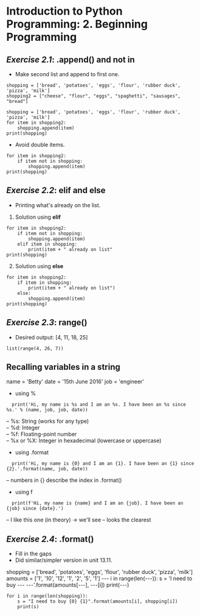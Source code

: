 # Introduction to Python Programming: 2. Beginning Programming
## _Exercise 2.1_: .append() and not in
- Make second list and append to first one.
```
shopping = ['bread', 'potatoes', 'eggs', 'flour', 'rubber duck', 'pizza', 'milk']
shopping2 = ["cheese", "flour", "eggs", "spaghetti", "sausages", "bread"]

shopping = ['bread', 'potatoes', 'eggs', 'flour', 'rubber duck', 'pizza', 'milk']
for item in shopping2:
    shopping.append(item)
print(shopping)
```      
  
  
- Avoid double items.
```
for item in shopping2:
    if item not in shopping:
        shopping.append(item)
print(shopping)
```


## _Exercise 2.2_: elif and else
- Printing what's already on the list.
  
1. Solution using **elif**
```
for item in shopping2:
    if item not in shopping:
        shopping.append(item)
    elif item in shopping:
        print(item + " already on list"
print(shopping)
```
  
2. Solution using **else**
```
for item in shopping2:
    if item in shopping:
        print(item + " already on list")
    else:
        shopping.append(item)
print(shopping)
```
  
  
## _Exercise 2.3_: range()
- Desired output: [4, 11, 18, 25]
```
list(range(4, 26, 7))
```
  
  
## **Recalling variables in a string**
name = 'Betty'
date = '15th June 2016'
job = 'engineer'
  
- using %
```
  print('Hi, my name is %s and I am an %s. I have been an %s since %s.' % (name, job, job, date))
```
– %s: String (works for any type)  
– %d: Integer  
– %f: Floating-point number  
– %x or %X: Integer in hexadecimal (lowercase or uppercase)  
  
- using .format
```
  print('Hi, my name is {0} and I am an {1}. I have been an {1} since {2}.'.format(name, job, date))
```
– numbers in {} describe the index in .format()
  
- using f
```
  print(f'Hi, my name is {name} and I am an {job}. I have been an {job} since {date}.')
```
– I like this one (in theory)  -> we'll see
– looks the clearest  
  
  
## _Exercise 2.4_: .format()
- Fill in the gaps
- Did similar/simpler version in unit 13.11.
    
shopping = ['bread', 'potatoes', 'eggs', 'flour', 'rubber duck', 'pizza', 'milk']
amounts = ['1', '10', '12', '1', '2', '5', '1']
--- i in range(len(---)):
    s = 'I need to buy --- ---'.format(amounts[---], ---[i])
    print(---)

```
for i in range(len(shopping)):
    s = "I need to buy {0} {1}".format(amounts[i], shopping[i])
    print(s)
```


    

